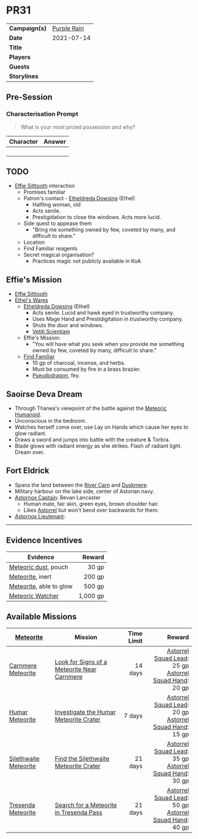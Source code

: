 # PR31

|||
| --- | --- |
| **Campaign(s)** | [Purple Rain](../campaigns/C1-purple-rain.md) | session.3
| **Date** | 2021-07-14 |
| **Title** | |
| **Players** | |
| **Guests** | |
| **Storylines** | |

## Pre-Session

### Characterisation Prompt

> What is your most prized possession and why?

| Character | Answer |
| --- | --- |
| | | characterisation.1
| | |
| | |
| | |

## TODO

- [Effie Silttooth](../characters/effie-silttooth.md) interaction
  - Promises familiar
  - Patron's contact - [Etheldreda Dowsing](../characters/etheldreda-dowsing.md) (Ethel)
    - Halfling woman, old
    - Acts senile.
    - Prestigidation to close the windows. Acts more lucid.
  - Side quest to appease them
    - "Bring me something owned by few, coveted by many, and difficult to share."
  - Location
  - Find Familiar reagents
  - Secret magical organisation?
    - Practices magic not publicly available in KoA

## Effie's Mission

- [Effie Silttooth](../characters/effie-silttooth.md)
- [Ethel's Wares](../places/buildings/shops/ethels-wares.md)
  - [Etheldreda Dowsing](../characters/etheldreda-dowsing.md) (Ethel)
    - Acts senile. Lucid and hawk eyed in trustworthy company.
    - Uses Mage Hand and Prestidigitation in trustworthy company.
    - Shuts the door and windows.
    - [Vetiti Scientiam](../organisations/vetiti-scientiam.md)
  - Effie's Mission:
    - "You will have what you seek when you provide me something owned by few, coveted by many, difficult to share."
  - [Find Familiar](https://www.dndbeyond.com/spells/find-familiar)
    - 10 gp of charcoal, incense, and herbs.
    - Must be consumed by fire in a brass brazier.
    - [Pseudodragon](https://www.dndbeyond.com/monsters/pseudodragon), fey.

## Saoirse Deva Dream

- Through Thanea's viewpoint of the battle against the [Meteoric Humanoid](../creatures/meteoric-humanoid.md).
- Unconscious in the bedroom.
- Watches herself come over, use Lay on Hands which cause her eyes to glow radiant.
- Draws a sword and jumps into battle with the creature & Torbra.
- Blade glows with radiant energy as she strikes. Flash of radiant light. Dream over.

## Fort Eldrick

- Spans the land between the [River Carn](../places/rivers-lakes/river-carn.md) and [Duskmere](../places/rivers-lakes/duskmere.md).
- Military harbour on the lake side, center of Astorian navy.
- [Astornox Captain](../organisations/astornox/ranks/astornox-captain.md): Bevan Lancaster
  - Human male, fair skin, green eyes, brown shoulder hair.
  - Likes [Astorrel](../organisations/astorrel/astorrel.md) but won't bend over backwards for them.
- [Astornox Lieutenant](../organisations/astornox/ranks/astornox-lieutenant.md): 

---

## Evidence Incentives

| Evidence | Reward |
| --- | ---:|
| [Meteoric dust](../items/meteoric/meteoric-dust.md), pouch | 30 gp |
| [Meteorite](../items/meteoric/meteorite.md), inert | 200 gp |
| [Meteorite](../items/meteoric/meteorite.md), able to glow | 500 gp |
| [Meteoric Watcher](../creatures/meteoric-watcher.md) | 1,000 gp |

## Available Missions

| [Meteorite](../items/meteoric/meteorite.md) | Mission | Time Limit | Reward |
| --- | --- | ---:| ---:|
| [Carnmere Meteorite](../items/meteoric/meteorites/carnmere-meteorite.md) | [Look for Signs of a Meteorite Near Carnmere](../storylines/upcoming/look-for-signs-of-a-meteorite-near-carnmere.md) | 14 days | [Astorrel Squad Lead](../organisations/astorrel/ranks/astorrel-squad-lead.md): 25 gp<br>[Astorrel Squad Hand](../organisations/astorrel/ranks/astorrel-squad-hand.md): 20 gp |
| [Humar Meteorite](../items/meteoric/meteorites/humar-meteorite.md) | [Investigate the Humar Meteorite Crater](../storylines/investigate-the-humar-meteorite-crater.md) | 7 days | [Astorrel Squad Lead](../organisations/astorrel/ranks/astorrel-squad-lead.md): 20 gp<br>[Astorrel Squad Hand](../organisations/astorrel/ranks/astorrel-squad-hand.md): 15 gp |
| [Silethwaite Meteorite](../items/meteoric/meteorites/silethwaite-meteorite.md) | [Find the Silethwaite Meteorite Crater](../storylines/upcoming/find-the-silethwaite-meteorite-crater.md) | 21 days | [Astorrel Squad Lead](../organisations/astorrel/ranks/astorrel-squad-lead.md): 35 gp<br>[Astorrel Squad Hand](../organisations/astorrel/ranks/astorrel-squad-hand.md): 30 gp |
| [Tresenda Meteorite](../items/meteoric/meteorites/tresenda-meteorite.md) | [Search for a Meteorite in Tresenda Pass](../storylines/upcoming/search-for-a-meteorite-in-tresenda-pass.md) | 21 days | [Astorrel Squad Lead](../organisations/astorrel/ranks/astorrel-squad-lead.md): 50 gp<br>[Astorrel Squad Hand](../organisations/astorrel/ranks/astorrel-squad-hand.md): 40 gp |
